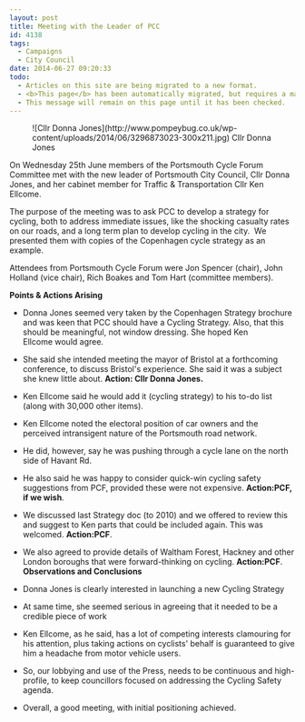 ```yaml
---
layout: post
title: Meeting with the Leader of PCC
id: 4138
tags:
  - Campaigns
  - City Council
date: 2014-06-27 09:20:33
todo:
  - Articles on this site are being migrated to a new format.
  - <b>This page</b> has been automatically migrated, but requires a manual check-&amp;-tune to ensure the format and links all work as expected.
  - This message will remain on this page until it has been checked.
---
```


<figure id="attachment_4139" align="alignright" width="300">![Cllr Donna Jones](http://www.pompeybug.co.uk/wp-content/uploads/2014/06/3296873023-300x211.jpg) Cllr Donna Jones</figure>

On Wednesday 25th June members of the Portsmouth Cycle Forum Committee met with the new leader of Portsmouth City Council, Cllr Donna Jones, and her cabinet member for Traffic &amp; Transportation Cllr Ken Ellcome.

The purpose of the meeting was to ask PCC to develop a strategy for cycling, both to address immediate issues, like the shocking casualty rates on our roads, and a long term plan to develop cycling in the city.  We presented them with copies of the Copenhagen cycle strategy as an example.

Attendees from Portsmouth Cycle Forum were Jon Spencer (chair), John Holland (vice chair), Rich Boakes and Tom Hart (committee members).

**Points &amp; Actions Arising**

*   Donna Jones seemed very taken by the Copenhagen Strategy brochure and was keen that PCC should have a Cycling Strategy. Also, that this should be meaningful, not window dressing. She hoped Ken Ellcome would agree.
*   She said she intended meeting the mayor of Bristol at a forthcoming conference, to discuss Bristol's experience. She said it was a subject she knew little about. **Action: Cllr Donna Jones.**
*   Ken Ellcome said he would add it (cycling strategy) to his to-do list (along with 30,000 other items).
*   Ken Ellcome noted the electoral position of car owners and the perceived intransigent nature of the Portsmouth road network.
*   He did, however, say he was pushing through a cycle lane on the north side of Havant Rd.
*   He also said he was happy to consider quick-win cycling safety suggestions from PCF, provided these were not expensive. **Action:PCF, if we wish**.
*   We discussed last Strategy doc (to 2010) and we offered to review this and suggest to Ken parts that could be included again. This was welcomed. **Action:PCF**.
*   We also agreed to provide details of Waltham Forest, Hackney and other London boroughs that were forward-thinking on cycling. **Action:PCF**.
**Observations and Conclusions**

*   Donna Jones is clearly interested in launching a new Cycling Strategy
*   At same time, she seemed serious in agreeing that it needed to be a credible piece of work
*   Ken Ellcome, as he said, has a lot of competing interests clamouring for his attention, plus taking actions on cyclists' behalf is guaranteed to give him a headache from motor vehicle users.
*   So, our lobbying and use of the Press, needs to be continuous and high-profile, to keep councillors focused on addressing the Cycling Safety agenda.
*   Overall, a good meeting, with initial positioning achieved.